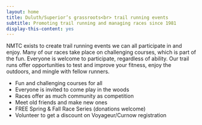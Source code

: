 ```yaml
---
layout: home
title: Duluth/Superior’s grassroots<br> trail running events
subtitle: Promoting trail running and managing races since 1981
display-this-content: yes
---
```


NMTC exists to create trail running events we can all participate in and enjoy. Many of our races take place on challenging courses, which is part of the fun. Everyone is welcome to participate, regardless of ability. Our trail runs offer opportunities to test and improve your fitness, enjoy the outdoors, and mingle with fellow runners.

* Fun and challenging courses for all
* Everyone is invited to come play in the woods
* Races offer as much community as competition
* Meet old friends and make new ones
* FREE Spring & Fall Race Series (donations welcome)
* Volunteer to get a discount on Voyageur/Curnow registration
